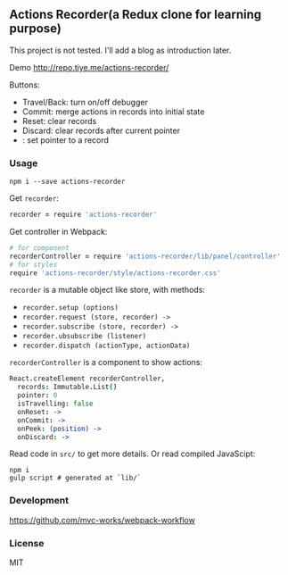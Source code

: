
Actions Recorder(a Redux clone for learning purpose)
----

This project is not tested. I'll add a blog as introduction later.

Demo http://repo.tiye.me/actions-recorder/

Buttons:

* Travel/Back: turn on/off debugger
* Commit: merge actions in records into initial state
* Reset: clear records
* Discard: clear records after current pointer
* <Click on Record>: set pointer to a record

### Usage

```
npm i --save actions-recorder
```

Get `recorder`:

```coffee
recorder = require 'actions-recorder'
```

Get controller in Webpack:

```coffee
# for component
recorderController = require 'actions-recorder/lib/panel/controller'
# for styles
require 'actions-recorder/style/actions-recorder.css'
```

`recorder` is a mutable object like store, with methods:

* `recorder.setup (options)`
* `recorder.request (store, recorder) ->`
* `recorder.subscribe (store, recorder) ->`
* `recorder.ubsubscribe (listener)`
* `recorder.dispatch (actionType, actionData)`

`recorderController` is a component to show actions:

```coffee
React.createElement recorderController,
  records: Immutable.List()
  pointer: 0
  isTravelling: false
  onReset: ->
  onCommit: ->
  onPeek: (position) ->
  onDiscard: ->
```

Read code in `src/` to get more details. Or read compiled JavaScipt:

```
npm i
gulp script # generated at `lib/`
```

### Development

https://github.com/mvc-works/webpack-workflow

### License

MIT
